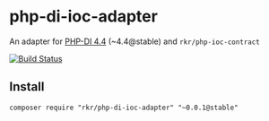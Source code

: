 php-di-ioc-adapter
==================

An adapter for [PHP-DI 4.4](http://php-di.org/) (~4.4@stable) and `rkr/php-ioc-contract`

[![Build Status](https://travis-ci.org/rkrx/php-di-ioc-adapter.svg)](https://travis-ci.org/rkrx/php-di-ioc-adapter)

## Install

`composer require "rkr/php-di-ioc-adapter" "~0.0.1@stable"`

